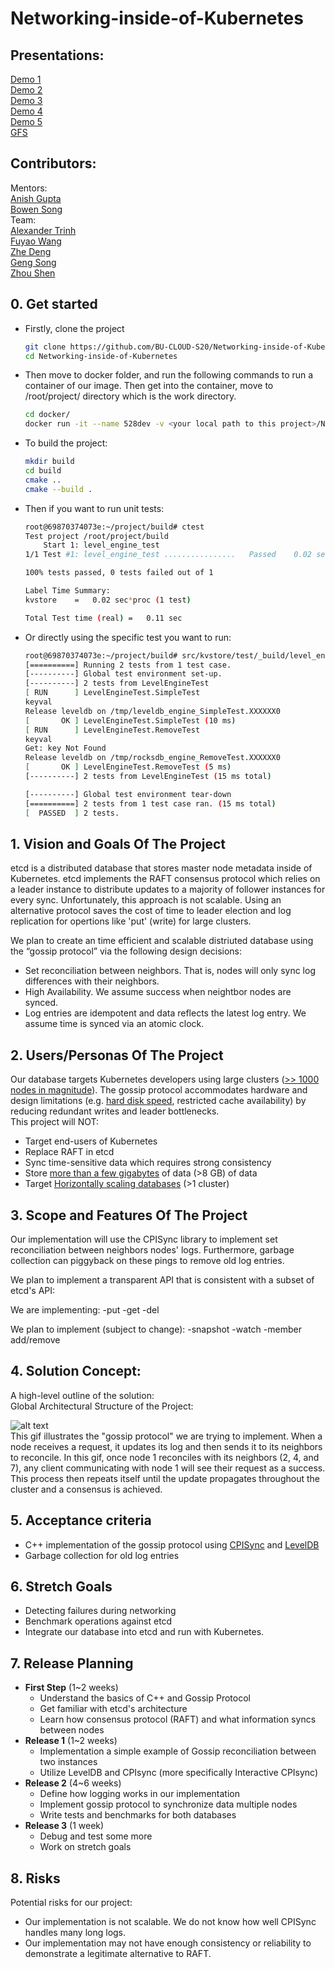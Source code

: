 # Networking-inside-of-Kubernetes   

## Presentations:
[Demo 1](https://docs.google.com/presentation/d/1jBuHELqt4QC5a1PdA2_NT6TXpMmmihoYNoQsa29Ajbg/edit?usp=sharing)  
[Demo 2](https://docs.google.com/presentation/d/118YX5ALFa08UfWFQjXKwZok-rmvdTvqiiVNljjjsXfg/edit?usp=sharing)  
[Demo 3](https://docs.google.com/presentation/d/142T3vpOa8HJgMVeeW43rnJGhvw62su00DX_PcEBc43o/edit?usp=sharing)  
[Demo 4](https://docs.google.com/presentation/d/17R5dB9XDbUxkLGO7eynz5Ey_Jk6t1EQXyuoymtE9mOo/edit?usp=sharing)    
[Demo 5](https://docs.google.com/presentation/d/1ABRTniuiQnKOEnzjII-o9OAfOhxerbpnJR1S9sTKy1g/edit?usp=sharing)  
[GFS](https://docs.google.com/presentation/d/13toeO3h6mSGOpCpLhhtjaLkJJfPJ-Vc3zHOx81E8Ps0/edit?usp=sharing)  
## Contributors:   
Mentors:  
[Anish Gupta](github.com/nkanish2002)    
[Bowen Song](github.com/Bowenislandsong)  
Team:  
[Alexander Trinh](github.com/aktrinh17)	    
[Fuyao Wang](github.com/wfystx)	  
[Zhe Deng](github.com/thezhe)    
[Geng Song](github.com/827265717)   
[Zhou Shen](github.com/zhou-1)  	   

## 0. Get started
- Firstly, clone the project

  ```bash
  git clone https://github.com/BU-CLOUD-S20/Networking-inside-of-Kubernetes.git
  cd Networking-inside-of-Kubernetes
  ```

- Then move to docker folder, and run the following commands to run a container of our image. Then get into the container, move to /root/project/ directory which is the work directory.

  ```bash
  cd docker/
  docker run -it --name 528dev -v <your local path to this project>/Networking-inside-of-Kubernetes/:/root/project/ freddiefy/ec528networking-dev:v1 /bin/bash
  ```

- To build the project:

  ```bash
  mkdir build
  cd build
  cmake ..
  cmake --build .
  ```

- Then if you want to run unit tests:

  ```bash
  root@69870374073e:~/project/build# ctest
  Test project /root/project/build
      Start 1: level_engine_test
  1/1 Test #1: level_engine_test ................   Passed    0.02 sec
  
  100% tests passed, 0 tests failed out of 1
  
  Label Time Summary:
  kvstore    =   0.02 sec*proc (1 test)
  
  Total Test time (real) =   0.11 sec
  ```

- Or directly using the specific test you want to run:

  ```bash
  root@69870374073e:~/project/build# src/kvstore/test/_build/level_engine_test
  [==========] Running 2 tests from 1 test case.
  [----------] Global test environment set-up.
  [----------] 2 tests from LevelEngineTest
  [ RUN      ] LevelEngineTest.SimpleTest
  keyval
  Release leveldb on /tmp/leveldb_engine_SimpleTest.XXXXXX0
  [       OK ] LevelEngineTest.SimpleTest (10 ms)
  [ RUN      ] LevelEngineTest.RemoveTest
  keyval
  Get: key Not Found
  Release leveldb on /tmp/rocksdb_engine_RemoveTest.XXXXXX0
  [       OK ] LevelEngineTest.RemoveTest (5 ms)
  [----------] 2 tests from LevelEngineTest (15 ms total)
  
  [----------] Global test environment tear-down
  [==========] 2 tests from 1 test case ran. (15 ms total)
  [  PASSED  ] 2 tests.
  ```
  
## 1. Vision and Goals Of The Project
etcd is a distributed database that stores master node metadata inside of Kubernetes. etcd implements the RAFT consensus protocol which relies on a leader instance to distribute updates to a majority of follower instances for every sync. Unfortunately, this approach is not scalable. Using an alternative protocol saves the cost of time to leader election and log replication for opertions like 'put' (write) for large clusters.  

We plan to create an time efficient and scalable distriuted database using the “gossip protocol” via the following design decisions:    
+ Set reconciliation between neighbors. That is, nodes will only sync log differences with their neighbors.
+ High Availability. We assume success when neightbor nodes are synced.     
+ Log entries are idempotent and data reflects the latest log entry. We assume time is synced via an atomic clock.   

## 2. Users/Personas Of The Project
Our database targets Kubernetes developers using large clusters ([>> 1000 nodes in magnitude][1]). The gossip protocol accommodates hardware and design limitations (e.g. [hard disk speed][2], restricted cache availability) by reducing redundant writes and leader bottlenecks.     
This project will NOT:    
+ Target end-users of Kubernetes  
+ Replace RAFT in etcd
+ Sync time-sensitive data which requires strong consistency    
+ Store [more than a few gigabytes][3] of data (>8 GB) of data
+ Target [Horizontally scaling databases][4] (>1 cluster)

[1]: https://github.com/kubernetes/kubernetes/issues/20540
[2]: https://openai.com/blog/scaling-kubernetes-to-2500-nodes/
[3]: https://github.com/etcd-io/etcd/blob/master/Documentation/dev-guide/limit.md
[4]: https://github.com/etcd-io/etcd/blob/master/Documentation/learning/why.md

## 3. Scope and Features Of The Project
Our implementation will use the CPISync library to implement set reconciliation between neighbors nodes' logs. Furthermore, garbage collection can piggyback on these pings to remove old log entries.

We plan to implement a transparent API that is consistent with a subset of etcd's API:

We are implementing:
-put
-get
-del

We plan to implement (subject to change):
-snapshot
-watch
-member add/remove

## 4. Solution Concept:
A high-level outline of the solution:     
Global Architectural Structure of the Project:      

![alt text](https://upload-images.jianshu.io/upload_images/1452123-09556716dc29be12.gif?imageMogr2/auto-orient/strip|imageView2/2/format/gif)    
This gif illustrates the "gossip protocol" we are trying to implement. When a node receives a request, it updates its log and then sends it to its neighbors to reconcile. In this gif, once node 1 reconciles with its neighbors (2, 4, and 7), any client communicating with node 1 will see their request as a success. This process then repeats itself until the update propagates throughout the cluster and a consensus is achieved.       

## 5. Acceptance criteria
+ C++ implementation of the gossip protocol using [CPISync](https://github.com/trachten/cpisync) and [LevelDB](https://github.com/google/leveldb)
+ Garbage collection for old log entries

## 6. Stretch Goals 
+ Detecting failures during networking
+ Benchmark operations against etcd
+ Integrate our database into etcd and run with Kubernetes.  

## 7. Release Planning
- **First Step** (1~2 weeks)
  - Understand the basics of C++ and Gossip Protocol 
  - Get familiar with etcd's architecture
  - Learn how consensus protocol (RAFT) and what information syncs between nodes
- **Release 1** (1~2 weeks)
  - Implementation a simple example of Gossip reconciliation between two instances 
  - Utilize LevelDB and CPIsync (more specifically Interactive CPIsync)
- **Release 2** (4~6 weeks)
  - Define how logging works in our implementation
  - Implement gossip protocol to synchronize data multiple nodes
  - Write tests and benchmarks for both databases
- **Release 3** (1 week)
  - Debug and test some more
  - Work on stretch goals

## 8. Risks   
Potential risks for our project:   
+ Our implementation is not scalable. We do not know how well CPISync handles many long logs.
+ Our implementation may not have enough consistency or reliability to demonstrate a legitimate alternative to RAFT.
